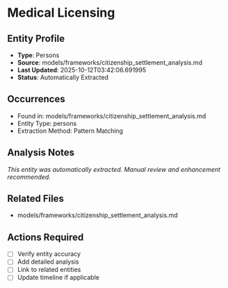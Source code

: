 # Medical Licensing

## Entity Profile
- **Type**: Persons
- **Source**: models/frameworks/citizenship_settlement_analysis.md
- **Last Updated**: 2025-10-12T03:42:06.691995
- **Status**: Automatically Extracted

## Occurrences
- Found in: models/frameworks/citizenship_settlement_analysis.md
- Entity Type: persons
- Extraction Method: Pattern Matching

## Analysis Notes
*This entity was automatically extracted. Manual review and enhancement recommended.*

## Related Files
- models/frameworks/citizenship_settlement_analysis.md

## Actions Required
- [ ] Verify entity accuracy
- [ ] Add detailed analysis
- [ ] Link to related entities
- [ ] Update timeline if applicable
